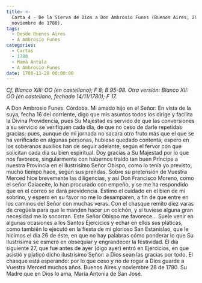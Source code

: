 ```yaml
---
title: >-
  Carta 4 - De la Sierva de Dios a Don Ambrosio Funes (Buenos Aires, 28 de
  noviembre de 1780).
tags:
  - Desde Buenos Aires
  - A Ambrosio Funes
categories:
  - Cartas
  - 1780
  - Mamá Antula
  - A Ambrosio Funes
date: 1780-11-28 00:00:00
---
```


_Cf. Blanco XIII: OO (en castellano); F 8; B 95-98. Otra versión: Blanco XII: OO (en castellano, fechada 14/11/1780); F 17._

A Don Ambrosio Funes. Córdoba.
Mi amado hijo en el Señor:
En vista de la suya, fecha 16 del corriente, digo que mis asuntos todos los dirige y facilita la Divina Providencia, pues Su Majestad es servido de que las conversiones a su servicio se verifiquen cada día, de que no ceso de darle repetidas gracias; pues, aunque de mi jornada no sacara otro fruto más que el que se ha verificado en algunas personas, hubiese quedado contenta; espero en los soberanos auxilios han de seguir adelante, según el fervor con que solicitan cada día su bien espiritual.
Doy gracias a Su Majestad por lo que nos favorece, singularmente con habernos traído tan buen Príncipe a nuestra Provincia en el Ilustrísimo Señor Obispo, como lo tenía yo previsto, mucho tiempo hace, según sus prendas.
Sobre su pretensión de Vuestra Merced hice brevemente las diligencias, y así Don Francisco Moreno, como el señor Calaceite, lo han procurado con empeño, y se me ha respondido que en el correo se dará providencia.
Estimo el cuidado en el bien de mi sobrino, y espero en su favor no me lo desamparen, a fin de que entre en los caminos del Señor con muchas veras.
Con el chasque remito diez varas de cregüela para que le manden hacer un colchón, y si tuviese alguna gran necesidad me lo socorran.
Este Señor Obispo me favorece... Suele venir en algunas ocasiones a los Santos Ejercicios y echar en ellos sus pláticas, como también lo ejecutó en la fiesta de mi glorioso San Estanislao, que le hicimos el día 26 de éste, en que no hay palabras cómo ponderar lo que Su Ilustrísima se esmeró en obsequiar y engrandecer la festividad.
El día siguiente 27, que fue antes de ayer (digo ayer) entró en Ejercicios, en que asistió y platicó dicho ilustrísimo Señor: a Dios sean las gracias por todo.
El chasque está esperando: por lo que ceso y no de rogar a Dios guarde a Vuestra Merced muchos años.
Buenos Aires y noviembre 28 de 1780. Su Madre que en Dios lo ama, María Antonia de San José.
